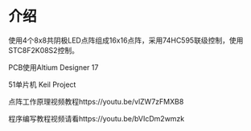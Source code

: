 # 介绍
使用4个8x8共阴极LED点阵组成16x16点阵，采用74HC595联级控制，使用STC8F2K08S2控制。

PCB使用Altium Designer 17

51单片机 Keil Project

点阵工作原理视频教程https://youtu.be/vlZW7zFMXB8

程序编写教程视频请看https://youtu.be/bVIcDm2wmzk
